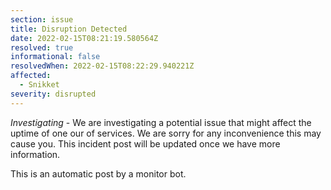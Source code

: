 ```yaml
---
section: issue
title: Disruption Detected
date: 2022-02-15T08:21:19.580564Z
resolved: true
informational: false
resolvedWhen: 2022-02-15T08:22:29.940221Z
affected:
  - Snikket
severity: disrupted
---
```

*Investigating* - We are investigating a potential issue that might affect the uptime of one our of services. We are sorry for any inconvenience this may cause you. This incident post will be updated once we have more information.

This is an automatic post by a monitor bot.
        